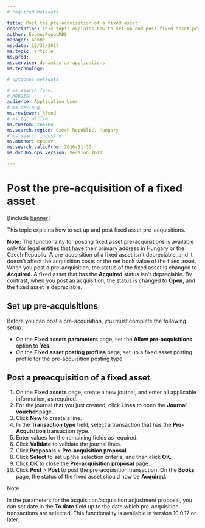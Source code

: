 ```yaml
---
# required metadata

title: Post the pre-acquisition of a fixed asset
description: This topic explains how to set up and post fixed asset pre-acquisitions.
author: EvgenyPopovMBS
manager: AnnBe
ms.date: 10/31/2017
ms.topic: article
ms.prod: 
ms.service: dynamics-ax-applications
ms.technology: 

# optional metadata

# ms.search.form: 
# ROBOTS: 
audience: Application User
# ms.devlang: 
ms.reviewer: kfend
# ms.tgt_pltfrm: 
ms.custom: 264704
ms.search.region: Czech Republic, Hungary
# ms.search.industry: 
ms.author: epopov
ms.search.validFrom: 2016-11-30
ms.dyn365.ops.version: Version 1611

---
```


# Post the pre-acquisition of a fixed asset

[!include [banner](../includes/banner.md)]

This topic explains how to set up and post fixed asset pre-acquisitions.

**Note:** The functionality for posting fixed asset pre-acquisitions is available only for legal entities that have their primary address in Hungary or the Czech Republic. A pre-acquisition of a fixed asset isn't depreciable, and it doesn't affect the acquisition costs or the net book value of the fixed asset. When you post a pre-acquisition, the status of the fixed asset is changed to **Acquired**. A fixed asset that has the **Acquired** status isn't depreciable. By contrast, when you post an acquisition, the status is changed to **Open**, and the fixed asset is depreciable.

## Set up pre-acquisitions
Before you can post a pre-acquisition, you must complete the following setup:

-   On the **Fixed assets parameters** page, set the **Allow pre-acquisitions** option to **Yes**.
-   On the **Fixed asset posting profiles** page, set up a fixed asset posting profile for the pre-acquisition posting type.

## Post a preacquisition of a fixed asset
1.  On the **Fixed assets** page, create a new journal, and enter all applicable information, as required.
2.  For the journal that you just created, click **Lines** to open the **Journal voucher** page.
3.  Click **New** to create a line.
4.  In the **Transaction type** field, select a transaction that has the **Pre-Acquisition** transaction type.
5.  Enter values for the remaining fields as required.
6.  Click **Validate** to validate the journal lines.
7.  Click **Proposals** &gt; **Pre-acquisition proposal**.
8.  Click **Select** to set up the selection criteria, and then click **OK**.
9.  Click **OK** to close the **Pre-acquisition proposal** page.
10. Click **Post** &gt; **Post** to post the pre-acquisition transaction. On the **Books** page, the status of the fixed asset should now be **Acquired**.

  > [!NOTE]
  > In the parameters for the acquisition/acquisition adjustment proposal, you can set date in the **To date** field up to the date which pre-acquisition transactions are selected.
  > This functionality is available in version 10.0.17 or later.
